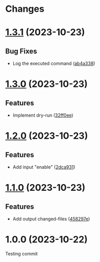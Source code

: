 # Changes

# [1.3.1](https://github.com/prantlf/bump-version-action/compare/v1.3.0...v1.3.1) (2023-10-23)

## Bug Fixes

* Log the executed command ([ab4a338](https://github.com/prantlf/bump-version-action/commit/ab4a338cdee4f4f6464d57297d10591c899bb719))

# [1.3.0](https://github.com/prantlf/bump-version-action/compare/v1.2.0...v1.3.0) (2023-10-23)

## Features

* Implement dry-run ([32ff0ee](https://github.com/prantlf/bump-version-action/commit/32ff0ee01050927017eb7ec2ff3a44dbd6a95ce1))

# [1.2.0](https://github.com/prantlf/bump-version-action/compare/v1.1.0...v1.2.0) (2023-10-23)

## Features

* Add input "enable" ([2dca931](https://github.com/prantlf/bump-version-action/commit/2dca93102c9668d0adad872b4fc1949bc964554d))

# [1.1.0](https://github.com/prantlf/bump-version-action/compare/v1.0.0...v1.1.0) (2023-10-23)

## Features

* Add output changed-files ([458297e](https://github.com/prantlf/bump-version-action/commit/458297e67ecdef6a5e8ac81892cf2920298b14b3))

# 1.0.0 (2023-10-22)

Testing commit
